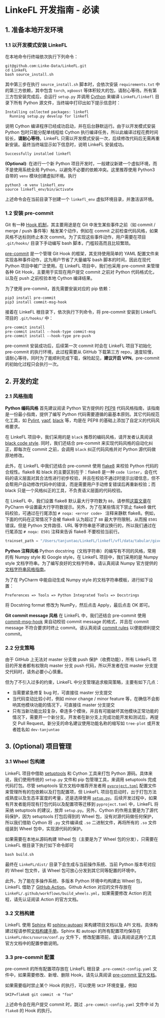 # LinkeFL 开发指南 - 必读

## 1. 准备本地开发环境

### 1.1 以开发模式安装 LinkeFL
在本地命令行终端依次执行下列命令：
```shell
git@github.com:Linke-Data/LinkeFL.git
cd LinkeFL
bash source_install.sh
```

其中第三步在执行 `source_install.sh` 脚本时，会依次安装 `requirements.txt` 中的第三方依赖，其中包含 `torch`, `xgboost` 等体积较大的包，请耐心等待。所有第三方包安装完成后，会运行 `setup.py` 并调用 [Cython](https://github.com/cython/cython) 来编译 `LinkeFL/linkefl` 目录下所有 Python 源文件，当终端中打印出如下提示信息时：
```
Installing collected packages: linkefl
  Running setup.py develop for linkefl
```
说明 Cython 编译程序已经成功启动，并在后台静默运行。由于以开发模式安装 Python 包时只能分配单线程给 Cython 执行编译任务，所以此编译过程花费时间较长，**请耐心等待**。LinkeFL 只需以开发模式安装一次，后续修改代码后无需再重新安装。最终当终端显示如下信息时，说明 LinkeFL 安装成功。
```
Successfully installed linkefl
```

**(Optional)**: 在进行一个新 Python 项目开发时，一般建议新建一个虚拟环境，而不是使用系统全局 Python，以避免不必要的依赖冲突。这里推荐使用 Python3 自带的 `venv` 模块创建虚拟环境。执行
``` shell
python3 -m venv linkefl_env
source linkefl_env/bin/activate
```
上述命令会在当前目录下创建一个 `linkefl_env` 虚拟环境目录，并激活该环境。

### 1.2 安装 pre-commit
Git 有一种 [Hook 机制](https://git-scm.com/book/en/v2/Customizing-Git-Git-Hooks)，其主要用途是在 Git 中发生某些事件之前（如 commit / merge / push 事件等）触发某个动作，例如在 commit 之前检查代码风格，如果风格不达标则终止本次 commit。为了实现这些事件动作，用户需要在项目 `.git/hooks/` 目录下手动编写 bash 脚本，门槛较高而且比较繁琐。

[pre-commit](https://pre-commit.com/) 是一个管理 Git Hook 的框架，其支持使用简单的 YAML 配置文件来实现各种事件动作，这为用户节省了大量编写 bash 脚本的时间，因此在现代 Python 项目中被广泛使用。在 LinkeFL 项目中，我们也采用 pre-commit 来管理各种 Git Hook，主要用于实现在用户提交 commit 之前对 Python 代码格式化，以及在 push 之前校验本地 Cython 编译结果。

为了使用 pre-commit，首先需要安装对应的 pip 依赖：
``` shell
pip3 install pre-commit
pip3 install commit-msg-hook
```
接着在 LinkeFL 根目录下，依次执行下列命令，将 pre-commit 安装到 LinkeFL 项目的 `.git/hooks/` 中：

``` shell
pre-commit install
pre-commit install --hook-type commit-msg
pre-commit install --hook-type pre-push
```
pre-commit 安装成功后，后续第一次 commit 时会在 LinkeFL 项目下初始化 pre-commit 的执行环境，此过程需要从 GitHub 下载第三方 repo，速度较慢，请耐心等待，同时为了能顺利完成下载，保险起见，**建议开启 VPN**。pre-commit 的初始化过程只会执行一次。


## 2. 开发约定

### 2.1 风格指南

**Python 编码风格**
首先建议阅读 Python 官方提供的 [PEP8](https://peps.python.org/pep-0008/) 代码风格指南，该指南是一份最小指南，提供了编写 Python 代码需要遵循的最基本原则。其它代码规范化工具，如 [Pylint](https://pylint.readthedocs.io/), [yapf](https://github.com/google/yapf), [black](https://black.readthedocs.io/en/stable/) 等，均是在 PEP8 的基础上添加了自定义的代码风格要求。

在 LinkeFL 项目中，我们采用的是 `black` 推荐的编码风格，请开发者认真阅读 [black code style](https://black.readthedocs.io/en/stable/the_black_code_style/index.html). 同时，我们还结合 pre-commit 来实现代码风格的自动化纠正，即每次在 commit 之前，会调用 `black` 纠正代码风格并对 Python 源代码做原地修改。

此外，在 LinkeFL 中我们还结合 pre-commit 使用 [flake8](https://github.com/PyCQA/flake8) 来校验 Python 代码的合规性。flake8 和 black 的主要区别在于：flake8 是一种 `code linter`，会在代码的语义层面对其合法性进行初步校验，并且在校验不通过时提示出错信息，但不会帮用户自动修改代码中的错误，而是需要用户手动修复错误后再重新校验；而 black 只是一个风格纠正的工具，不负责语义层面的代码校验。

在 LinkeFL 中，我们设置 flake8 默认最大行字符数为 `88`，请参照[这篇文章](https://tanjuntao.github.io/2021/01/11/PyCharm%E9%85%8D%E7%BD%AE%E4%BC%98%E5%8C%96/)在 PyCharm 中设置最大行字符数提示。另外，为了在某些情况下禁止 flake8 做代码校验，可通过在行尾添加 `# noqa: <error code> ` 注释来静默 flake8。例如，下面的代码在正常情况下会被 flake8 认为超过了 `88` 最大字符限制，从而报 `E501` 错误。但是 Python 文件路径、URL 等字符串是不建议换行的，所以我们通过在行尾添加 `# noqa: E501` 注释来告诉 flake8 不要校验当前行。

``` python
trainset_path = "/Users/tanjuntao/LinkeFL/linkefl/vfl/data/tabular/give-me-some-credit-active-train.csv"  # noqa: E501
```



**Python 注释风格**
Python docstring（文档字符串）的编写有不同的风格，常用的有 Numpy style 和 Google style，在 LinkeFL 项目中，我们采用的是 Numpy style 文档字符串。为了编写良好的文档字符串，请认真阅读 Numpy 官方提供的[文档字符串风格指南](https://numpydoc.readthedocs.io/en/latest/format.html)。

为了在 PyCharm 中能自动生成 Numpy style 的文档字符串模板，进行如下设置：

```
Preferences => Tools => Python Integrated Tools => Docstrings
```

将 Docstring format 修改为 NumPy，然后点击 Apply，最后点击 OK 即可。

**Git commit message 风格**
在 LinkeFL 中，我们还结合 pre-commit 使用 [commit-msg-hook](https://github.com/dimaka-wix/commit-msg-hook) 来自动校验 commit message 的格式，并且在 commit message 不符合要求时终止 commit。请认真阅读 [commit rules](https://github.com/dimaka-wix/commit-msg-hook#commit-rules) 以便能顺利提交 commit。


### 2.2 分支策略
由于 GitHub 上无法对 master 分支做 push 保护（收费功能），所有 LinkeFL 项目的开发者都有权限向 master 分支 push 代码，所以开发者在往 master 分支提交代码时，请务必要小心慎重。

但为了不引入过多的约束，LinkeFL 中分支管理追求极简策略，主要有如下几点：

* 当需要紧急修复 bug 时，可直接往 master 分支提交
* 当代码变动比较小时，例如 minor change / minor feature 等，在确信不会影响其他模块功能的情况下，可直接往 master 分支提交
* 只有当新功能比较复杂，牵连多个模块，并且有可能破坏其他模块正常功能的情况下，需要开一个新分支。开发者在新分支上完成功能开发和测试后，再提交 Pull Request。新分支的命名建议使用功能名称的缩写如 `tree-plot` 或开发者姓名如 `dev-tanjuntao`


## 3. (Optional) 项目管理

### 3.1 Wheel 包构建
LinkeFL 项目中借助 [setuptools](https://setuptools.pypa.io/) 和 Cython 工具来打包 Python 源码。具体来说，我们使用传统的 `setup.py` 文件和 pip 包管理工具，来调用 setuptools 完成代码打包。尽管 setuptools 官方文档中推荐开发者用 [`pyproject.toml`](https://setuptools.pypa.io/en/latest/userguide/pyproject_config.html) 配置文件来管理所有的包依赖以及打包配置项，但 LinkeFL 项目在启动时，出于打包方法成熟度以及生态丰富度的考量，还是选择使用 [`setup.py`](https://setuptools.pypa.io/en/latest/userguide/declarative_config.html)。后续开发过程中，如果有开发者能将现有打包代码以及配置项等迁移到 `pyproject.toml` 中，LinkeFL 将采纳 setuptools 的建议，放弃 `setup.py`。另外，Cython 的作用主要是为了源代码保护，因为 setuptools 打包后得到的 Wheel 包，没有对源代码做任何保护，所以我们借助 Cython 将 `.py` 文件编译成 `.so` 二进制文件，再将所有的 `.so` 文件组装到 Wheel 包中，实现源代码的保护。

如果需要在本地从源码构建 Wheel 包（主要是为了 Wheel 包的分发），只需要在 LinkeFL 根目录下执行如下命令即可
``` shell
bash build.sh
```
最终在 `LinkeFL/dist/` 目录下会生成与当前操作系统、当前 Python 版本号对应的 Wheel 包文件，该 Wheel 包可放心分发到其它同等配置的环境中。

此外，为了能在多操作系统、多版本 Python 环境中均构建出 Wheel 包，LinkeFL 借助了 [GitHub Action](https://docs.github.com/en/actions/quickstart)。Github Action 对应的文件存放在 `LinkeFL/.github/workflows/build_wheels.yml`，如果需要修改 Action 的流程，请先认证阅读 Action 的官方文档。

### 3.2 文档构建
LinkeFL 使用 [Sphinx](https://www.sphinx-doc.org/en/master/) 和 [sphinx-autoapi](https://sphinx-autoapi.readthedocs.io/en/latest/) 来构建项目文档以及 API 文档，具体构建过程请参照[文档构建手册](../README.md)。Sphinx 和 autoapi 的所有配置项均保存在 `LinkeFL/docs/source/conf.py` 文件下，修改配置项前，请认真阅读这两个工具官方文档中的配置参数说明。

### 3.3 pre-commit 配置
pre-commit 的所有配置项存放在 LinkeFL 根目录 `.pre-commit-config.yaml` 文件中，如果需要修改、新增、删除 Hook，请先认真阅读 [pre-commit 官方文档](https://pre-commit.com/)。

如果需要临时禁止某个 Hook 的执行，可以使用 `SKIP` 环境变量，例如
``` shell
SKIP=flake8 git commit -m "foo"
```
上述命令会在用户提交 commit 时，跳过 `.pre-commit-config.yaml` 文件中 id 为 `flake8` 的 Hook 的执行。
